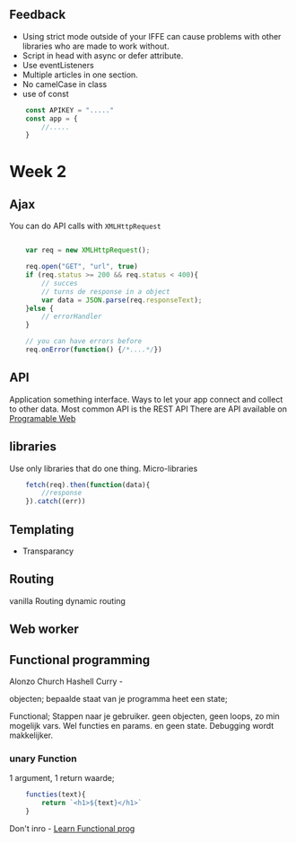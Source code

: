 ## Feedback
- Using strict mode outside of your IFFE can cause problems with other libraries who are made to work without.
- Script in head with async or defer attribute.
- Use eventListeners
- Multiple articles in one section.
- No camelCase in class
- use of const
```js
    const APIKEY = "....."
    const app = {
        //.....
    }

```

# Week 2

## Ajax
You can do API calls with `XMLHttpRequest`
```js

    var req = new XMLHttpRequest();

    req.open("GET", "url", true)
    if (req.status >= 200 && req.status < 400){
        // succes
        // turns de response in a object
        var data = JSON.parse(req.responseText);
    }else {
        // errorHandler
    }

    // you can have errors before
    req.onError(function() {/*....*/})
```

## API
Application something interface. Ways to let your app connect and collect to other data.
Most common API is the REST API
There are API available on [Programable Web](programableweb.com)

## libraries
Use only libraries that do one thing. Micro-libraries

```js
    fetch(req).then(function(data){
        //response
    }).catch((err))
```

## Templating
- Transparancy

## Routing
vanilla Routing
dynamic routing


## Web worker


## Functional programming

Alonzo Church
Hashell Curry -


objecten;
bepaalde staat van je programma heet een state;

Functional;
Stappen naar je gebruiker.
geen objecten, geen loops, zo min mogelijk vars.
Wel functies en params. en geen state.
Debugging wordt makkelijker.

### unary Function
1 argument, 1 return waarde;
```js
    functies(text){
        return `<h1>${text}</h1>`
    }
```

Don't
inro - [Learn Functional prog](learnyouahasjekk.com)
